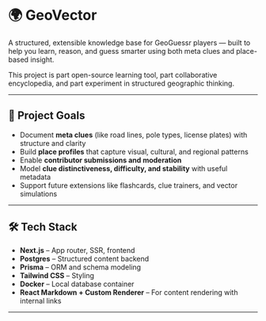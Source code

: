 # 🌍 GeoVector

A structured, extensible knowledge base for GeoGuessr players — built to help you learn, reason, and guess smarter using both meta clues and place-based insight.

This project is part open-source learning tool, part collaborative encyclopedia, and part experiment in structured geographic thinking.

---

## 🧠 Project Goals

- Document **meta clues** (like road lines, pole types, license plates) with structure and clarity
- Build **place profiles** that capture visual, cultural, and regional patterns
- Enable **contributor submissions and moderation**
- Model **clue distinctiveness, difficulty, and stability** with useful metadata
- Support future extensions like flashcards, clue trainers, and vector simulations

---

## 🛠 Tech Stack

- **Next.js** – App router, SSR, frontend
- **Postgres** – Structured content backend
- **Prisma** – ORM and schema modeling
- **Tailwind CSS** – Styling
- **Docker** – Local database container
- **React Markdown + Custom Renderer** – For content rendering with internal links

---
